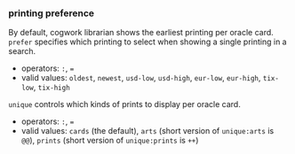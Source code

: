 ### printing preference

By default, cogwork librarian shows the earliest printing per oracle card.
`prefer` specifies which printing to select when showing a single printing in a search.
- operators: `:`, `=`
- valid values: `oldest`, `newest`, `usd-low`, `usd-high`, `eur-low`, `eur-high`, `tix-low`, `tix-high`

`unique` controls which kinds of prints to display per oracle card. 
- operators: `:`, `=`
- valid values: `cards` (the default), `arts` (short version of `unique:arts` is `@@`), `prints` (short version of `unique:prints` is `++`)

